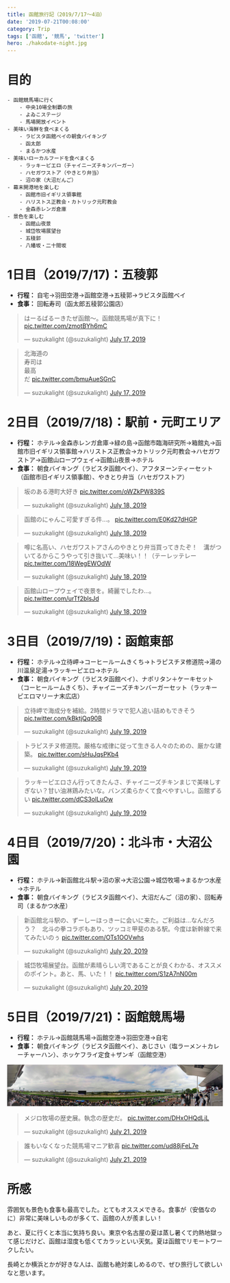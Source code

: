```yaml
---
title: 函館旅行記（2019/7/17～4泊）
date: '2019-07-21T00:08:00'
category: Trip
tags: ['函館', '競馬', 'twitter']
hero: ./hakodate-night.jpg
---
```


# 目的

```
- 函館競馬場に行く
    - 中央10場全制覇の旅
    - よゐこステージ
    - 馬場開放イベント
- 美味い海鮮を食べまくる
    - ラビスタ函館ベイの朝食バイキング
    - 函太郎
    - まるかつ水産
- 美味いローカルフードを食べまくる
    - ラッキーピエロ（チャイニーズチキンバーガー）
    - ハセガワストア（やきとり弁当）
    - 沼の家（大沼だんご）
- 幕末開港地を楽しむ
    - 函館市旧イギリス領事館
    - ハリストス正教会・カトリック元町教会
    - 金森赤レンガ倉庫
- 景色を楽しむ
    - 函館山夜景
    - 城岱牧場展望台
    - 五稜郭
    - 八幡坂・二十間坂
```

# 1日目（2019/7/17)：五稜郭

- __行程：__ 自宅→羽田空港→函館空港→五稜郭→ラビスタ函館ベイ
- __食事：__ 回転寿司（函太郎五稜郭公園店）

<blockquote class="twitter-tweet"><p lang="ja" dir="ltr">はーるばるーきたぜ函館〜。函館競馬場が真下に！ <a href="https://t.co/zmotBYh6mC">pic.twitter.com/zmotBYh6mC</a></p>&mdash; suzukalight (@suzukalight) <a href="https://twitter.com/suzukalight/status/1151369886246899712?ref_src=twsrc%5Etfw">July 17, 2019</a></blockquote>

<blockquote class="twitter-tweet"><p lang="ja" dir="ltr">北海道の<br>寿司は<br>最高<br>だ <a href="https://t.co/bmuAueSGnC">pic.twitter.com/bmuAueSGnC</a></p>&mdash; suzukalight (@suzukalight) <a href="https://twitter.com/suzukalight/status/1151484420966121473?ref_src=twsrc%5Etfw">July 17, 2019</a></blockquote>

# 2日目（2019/7/18)：駅前・元町エリア

- __行程：__ ホテル→金森赤レンガ倉庫→緑の島→函館市臨海研究所→箱館丸→函館市旧イギリス領事館→ハリストス正教会→カトリック元町教会→ハセガワストア→函館山ロープウェイ→函館山夜景→ホテル
- __食事：__ 朝食バイキング（ラビスタ函館ベイ）、アフタヌーンティーセット（函館市旧イギリス領事館）、やきとり弁当（ハセガワストア）

<blockquote class="twitter-tweet"><p lang="ja" dir="ltr">坂のある港町大好き <a href="https://t.co/oWZkPW839S">pic.twitter.com/oWZkPW839S</a></p>&mdash; suzukalight (@suzukalight) <a href="https://twitter.com/suzukalight/status/1151678205905870848?ref_src=twsrc%5Etfw">July 18, 2019</a></blockquote> 

<blockquote class="twitter-tweet"><p lang="ja" dir="ltr">函館のにゃんこ可愛すぎる件…。 <a href="https://t.co/E0Kd27dHGP">pic.twitter.com/E0Kd27dHGP</a></p>&mdash; suzukalight (@suzukalight) <a href="https://twitter.com/suzukalight/status/1151748635576586241?ref_src=twsrc%5Etfw">July 18, 2019</a></blockquote>

<blockquote class="twitter-tweet"><p lang="ja" dir="ltr">噂に名高い、ハセガワストアさんのやきとり弁当買ってきたぞ！　溝がついてるからこうやって引き抜いて…美味い！！（テーレッテレー <a href="https://t.co/18WegEWOdW">pic.twitter.com/18WegEWOdW</a></p>&mdash; suzukalight (@suzukalight) <a href="https://twitter.com/suzukalight/status/1151795627849732096?ref_src=twsrc%5Etfw">July 18, 2019</a></blockquote>

<blockquote class="twitter-tweet" data-conversation="none"><p lang="ja" dir="ltr">函館山ロープウェイで夜景を。綺麗でしたわ…。 <a href="https://t.co/urTf2bIsJd">pic.twitter.com/urTf2bIsJd</a></p>&mdash; suzukalight (@suzukalight) <a href="https://twitter.com/suzukalight/status/1151833696296550400?ref_src=twsrc%5Etfw">July 18, 2019</a></blockquote>

# 3日目（2019/7/19)：函館東部

- __行程：__ ホテル→立待岬→コーヒールームきくち→トラピスチヌ修道院→湯の川温泉足湯→ラッキーピエロ→ホテル
- __食事：__ 朝食バイキング（ラビスタ函館ベイ）、ナポリタン＋ケーキセット（コーヒールームきくち）、チャイニーズチキンバーガーセット（ラッキーピエロマリーナ末広店）

<blockquote class="twitter-tweet"><p lang="ja" dir="ltr">立待岬で海成分を補給。2時間ドラマで犯人追い詰めもできそう <a href="https://t.co/kBktjQq90B">pic.twitter.com/kBktjQq90B</a></p>&mdash; suzukalight (@suzukalight) <a href="https://twitter.com/suzukalight/status/1152141693451243520?ref_src=twsrc%5Etfw">July 19, 2019</a></blockquote>

<blockquote class="twitter-tweet"><p lang="ja" dir="ltr">トラピスチヌ修道院。厳格な戒律に従って生きる人々のための、厳かな建築。 <a href="https://t.co/sHuJqsPKb4">pic.twitter.com/sHuJqsPKb4</a></p>&mdash; suzukalight (@suzukalight) <a href="https://twitter.com/suzukalight/status/1152144817205334016?ref_src=twsrc%5Etfw">July 19, 2019</a></blockquote>

<blockquote class="twitter-tweet"><p lang="ja" dir="ltr">ラッキーピエロさん行ってきたんさ、チャイニーズチキンまじで美味しすぎない？甘い油淋鶏みたいな。バンズ柔らかくて食べやすいし。函館ずるい <a href="https://t.co/dCS3olLuOw">pic.twitter.com/dCS3olLuOw</a></p>&mdash; suzukalight (@suzukalight) <a href="https://twitter.com/suzukalight/status/1152184217259761664?ref_src=twsrc%5Etfw">July 19, 2019</a></blockquote>

# 4日目（2019/7/20)：北斗市・大沼公園

- __行程：__ ホテル→新函館北斗駅→沼の家→大沼公園→城岱牧場→まるかつ水産→ホテル
- __食事：__ 朝食バイキング（ラビスタ函館ベイ）、大沼だんご（沼の家）、回転寿司（まるかつ水産）

<blockquote class="twitter-tweet" data-conversation="none"><p lang="ja" dir="ltr">新函館北斗駅の、ずーしーほっきーに会いに来た。ご利益は…なんだろう？　北斗の拳コラボもあり、ツッコミ甲斐のある駅。今度は新幹線で来てみたいのぅ <a href="https://t.co/OTs1OOVwhs">pic.twitter.com/OTs1OOVwhs</a></p>&mdash; suzukalight (@suzukalight) <a href="https://twitter.com/suzukalight/status/1152511604585447424?ref_src=twsrc%5Etfw">July 20, 2019</a></blockquote>

<blockquote class="twitter-tweet"><p lang="ja" dir="ltr">城岱牧場展望台。函館が素晴らしい湾であることが良くわかる、オススメのポイント。あと、馬、いた！！ <a href="https://t.co/S1zA7nN00m">pic.twitter.com/S1zA7nN00m</a></p>&mdash; suzukalight (@suzukalight) <a href="https://twitter.com/suzukalight/status/1152514056168722432?ref_src=twsrc%5Etfw">July 20, 2019</a></blockquote>

# 5日目（2019/7/21)：函館競馬場

- __行程：__ ホテル→函館競馬場→函館空港→羽田空港→自宅
- __食事：__ 朝食バイキング（ラビスタ函館ベイ）、あじさい（塩ラーメン＋カレーチャーハン）、ホッケフライ定食＋ザンギ（函館空港）

![](hakodate-race-course-pano.jpg)

<blockquote class="twitter-tweet"><p lang="ja" dir="ltr">メジロ牧場の歴史展。執念の歴史だ。 <a href="https://t.co/DHxOHQdLjL">pic.twitter.com/DHxOHQdLjL</a></p>&mdash; suzukalight (@suzukalight) <a href="https://twitter.com/suzukalight/status/1152809583968227328?ref_src=twsrc%5Etfw">July 21, 2019</a></blockquote>

<blockquote class="twitter-tweet"><p lang="ja" dir="ltr">誰もいなくなった競馬場マニア歓喜 <a href="https://t.co/ud88jFeL7e">pic.twitter.com/ud88jFeL7e</a></p>&mdash; suzukalight (@suzukalight) <a href="https://twitter.com/suzukalight/status/1152872951902982144?ref_src=twsrc%5Etfw">July 21, 2019</a></blockquote>

# 所感

雰囲気も景色も食事も最高でした。とてもオススメできる。食事が（安価なのに）非常に美味しいものが多くて、函館の人が羨ましい！

あと、夏に行くと本当に気持ち良い。東京や名古屋の夏は蒸し暑くて灼熱地獄って感じだけど、函館は湿度も低くてカラッといい天気。夏は函館でリモートワークしたい。

長崎とか横浜とかが好きな人は、函館も絶対楽しめるので、ぜひ旅行して欲しいなと思います。

